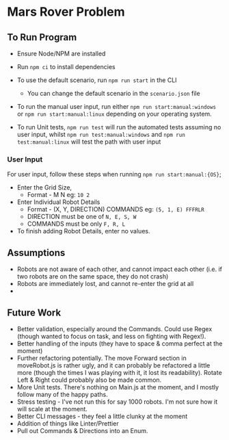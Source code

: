 # Mars Rover Problem 

## To Run Program

 - Ensure Node/NPM are installed
 - Run `npm ci` to install dependencies
 - To use the default scenario, run `npm run start` in the CLI
	 - You can change the default scenario in the `scenario.json` file
 - To run the manual user input, run either `npm run start:manual:windows` or `npm run start:manual:linux` depending on your operating system.

- To run Unit tests, `npm run test` will run the automated tests assuming no user input, whilst `npm run test:manual:windows` and `npm run test:manual:linux` will test the path with user input

### User Input
For user input, follow these steps when running `npm run start:manual:{OS}`;
- Enter the Grid Size,
	- Format - M N eg: `10 2`
- Enter Individual Robot Details
	- Format - (X, Y, DIRECTION) COMMANDS eg: `(5, 1, E) FFFRLR`
	- DIRECTION must be one of `N, E, S, W`
	- COMMANDS must be only `F, R, L`
- To finish adding Robot Details, enter no values. 

## Assumptions
- Robots are not aware of each other, and cannot impact each other (i.e. if two robots are on the same space, they do not crash)
- Robots are immediately lost, and cannot re-enter the grid at all
- 

## Future Work
- Better validation, especially around the Commands. Could use Regex (though wanted to focus on task, and less on fighting with Regex!). 
- Better handling of the inputs (they have to space & comma perfect at the moment)
- Further refactoring potentially. The move Forward section in moveRobot.js is rather ugly, and it can probably be refactored a little more (though the times I was playing with it, it lost its readability). Rotate Left & Right could probably also be made common.
- More Unit tests. There's nothing on Main.js at the moment, and I mostly follow many of the happy paths.
- Stress testing - I've not run this for say 1000 robots. I'm not sure how it will scale at the moment.
- Better CLI messages - they feel a little clunky at the moment
- Addition of things like Linter/Prettier
- Pull out Commands & Directions into an Enum.
